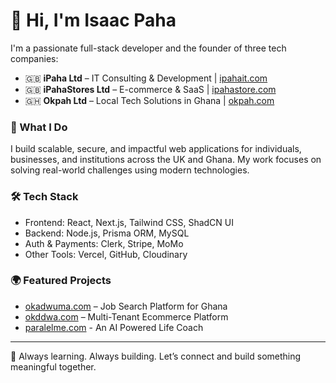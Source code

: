 # 👋 Hi, I'm Isaac Paha

I'm a passionate full-stack developer and the founder of three tech companies:

- 🇬🇧 **iPaha Ltd** – IT Consulting & Development | [ipahait.com](https://ipahait.com)  
- 🇬🇧 **iPahaStores Ltd** – E-commerce & SaaS | [ipahastore.com](https://ipahastore.com)  
- 🇬🇭 **Okpah Ltd** – Local Tech Solutions in Ghana | [okpah.com](https://okpah.com)  

### 🧠 What I Do

I build scalable, secure, and impactful web applications for individuals, businesses, and institutions across the UK and Ghana. My work focuses on solving real-world challenges using modern technologies.

### 🛠️ Tech Stack
- Frontend: React, Next.js, Tailwind CSS, ShadCN UI  
- Backend: Node.js, Prisma ORM, MySQL  
- Auth & Payments: Clerk, Stripe, MoMo  
- Other Tools: Vercel, GitHub, Cloudinary

### 🌍 Featured Projects
- [okadwuma.com](https://okadwuma.com) – Job Search Platform for Ghana
- [okddwa.com](https://okddwa.com) – Multi-Tenant Ecommerce Platform
- [paralelme.com](https://paralelme.com) - An AI Powered Life Coach

---

🚀 Always learning. Always building. Let’s connect and build something meaningful together.
